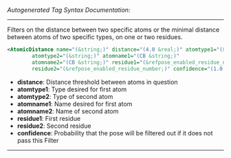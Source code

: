 <!-- THIS IS AN AUTOGENERATED FILE: Don't edit it directly, instead change the schema definition in the code itself. -->

_Autogenerated Tag Syntax Documentation:_

---
Filters on the distance between two specific atoms or the minimal distance between atoms of two specific types, on one or two residues.

```xml
<AtomicDistance name="(&string;)" distance="(4.0 &real;)" atomtype1="(&string;)"
        atomtype2="(&string;)" atomname1="(CB &string;)"
        atomname2="(CB &string;)" residue1="(&refpose_enabled_residue_number;)"
        residue2="(&refpose_enabled_residue_number;)" confidence="(1.0 &real;)" />
```

-   **distance**: Distance threshold between atoms in question
-   **atomtype1**: Type desired for first atom
-   **atomtype2**: Type of second atom
-   **atomname1**: Name desired for first atom
-   **atomname2**: Name of second atom
-   **residue1**: First residue
-   **residue2**: Second residue
-   **confidence**: Probability that the pose will be filtered out if it does not pass this Filter

---
